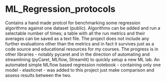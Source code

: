 # ML_Regression_protocols
Contains a hand made protcol for benchmarking some regression algorithms against one dataset (public). 
Algorithms can be added and run a selectable number of times; a table with all the run metrics and their averages can be saved as a text file. 
The project does not include any further evaluations other than the metrics and in fact it survives just as a code source and educational resources for my courses.
The progress is in other libraries - notably pycaret and in the direction of automating and streamlining
(pyCaret, MLflow, Streamlit) to quickly setup a new ML lab.
An automated simple MLflow based regression notebook - containing only one model - elasticnet - was  added to this project just make comparison and assess  results between the two.

